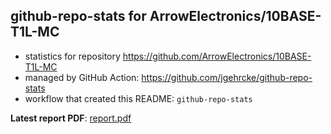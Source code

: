 ## github-repo-stats for ArrowElectronics/10BASE-T1L-MC

- statistics for repository https://github.com/ArrowElectronics/10BASE-T1L-MC
- managed by GitHub Action: https://github.com/jgehrcke/github-repo-stats
- workflow that created this README: `github-repo-stats`

**Latest report PDF**: [report.pdf](https://github.com/d-samal/org_activity/raw/github-repo-stats/ArrowElectronics/10BASE-T1L-MC/latest-report/report.pdf)

